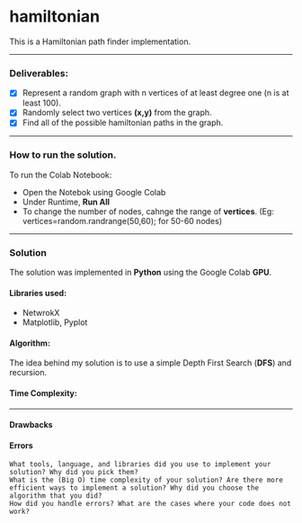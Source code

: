 # hamiltonian 
This is a Hamiltonian path finder implementation. 

----

### Deliverables: 
- [x] Represent a random graph with n vertices of at least degree one (n is at least 100).
- [x] Randomly select two vertices **(x,y)** from the graph.
- [x] Find all of the possible hamiltonian paths in the graph.

----

### How to run the solution.

To run the Colab Notebook:
- Open the Notebok using Google Colab
- Under Runtime, **Run All**
- To change the number of nodes, cahnge the range of **vertices**. (Eg: vertices=random.randrange(50,60); for 50-60 nodes)

----

### Solution
The solution was implemented in **Python** using the Google Colab **GPU**. 

#### Libraries used:
- NetwrokX
- Matplotlib, Pyplot 

#### Algorithm:
The idea behind my solution is to use a simple Depth First Search (**DFS**) and recursion. 

#### Time Complexity:


----

#### Drawbacks

#### Errors
    What tools, language, and libraries did you use to implement your solution? Why did you pick them?
    What is the (Big O) time complexity of your solution? Are there more efficient ways to implement a solution? Why did you choose the algorithm that you did?
    How did you handle errors? What are the cases where your code does not work?
